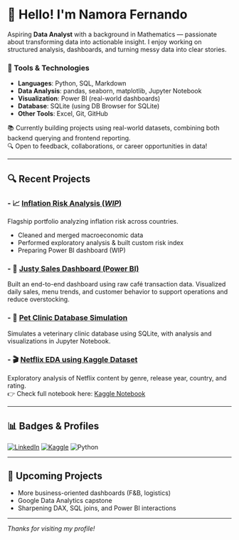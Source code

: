 # 👋 Hello! I'm Namora Fernando

Aspiring **Data Analyst** with a background in Mathematics — passionate about transforming data into actionable insight. I enjoy working on structured analysis, dashboards, and turning messy data into clear stories.

### 🧰 Tools & Technologies
- **Languages**: Python, SQL, Markdown
- **Data Analysis**: pandas, seaborn, matplotlib, Jupyter Notebook
- **Visualization**: Power BI (real-world dashboards)
- **Database**: SQLite (using DB Browser for SQLite)
- **Other Tools**: Excel, Git, GitHub

📚 Currently building projects using real-world datasets, combining both backend querying and frontend reporting.  
🔍 Open to feedback, collaborations, or career opportunities in data!

---

## 🔍 Recent Projects

### - 📈 [Inflation Risk Analysis (_WIP_)](https://github.com/namora-fernando/inflation-risk-analysis)  
  Flagship portfolio analyzing inflation risk across countries.  
  - Cleaned and merged macroeconomic data  
  - Performed exploratory analysis & built custom risk index  
  - Preparing Power BI dashboard (WIP)

### - 🧃 [Justy Sales Dashboard (Power BI)](https://github.com/namora-fernando/justy-sales-dashboard)
  Built an end-to-end dashboard using raw café transaction data. Visualized daily sales, menu trends, and customer behavior to support operations and reduce overstocking.

### - 🐾 [Pet Clinic Database Simulation](https://github.com/namora-fernando/pet-clinic-sql-analysis)  
  Simulates a veterinary clinic database using SQLite, with analysis and visualizations in Jupyter Notebook.

### - 🎬 [Netflix EDA using Kaggle Dataset](https://github.com/namora-fernando/netflix-eda-kaggle-dataset)  
  Exploratory analysis of Netflix content by genre, release year, country, and rating.  
  👉 Check full notebook here: [Kaggle Notebook](https://www.kaggle.com/code/namorafn7/netflix-eda-genre-year-country-ratings)

---

## 📊 Badges & Profiles

[![LinkedIn](https://img.shields.io/badge/-LinkedIn-blue?logo=linkedin&style=flat-square)](https://www.linkedin.com/in/fernando-namora/)
[![Kaggle](https://img.shields.io/badge/-Kaggle-20BEFF?logo=kaggle&style=flat-square)](https://www.kaggle.com/namorafn7)
![Python](https://img.shields.io/badge/Python-3776AB?style=flat&logo=python&logoColor=white)

---

## 🌱 Upcoming Projects

- More business-oriented dashboards (F&B, logistics)
- Google Data Analytics capstone
- Sharpening DAX, SQL joins, and Power BI interactions

---

_Thanks for visiting my profile!_
